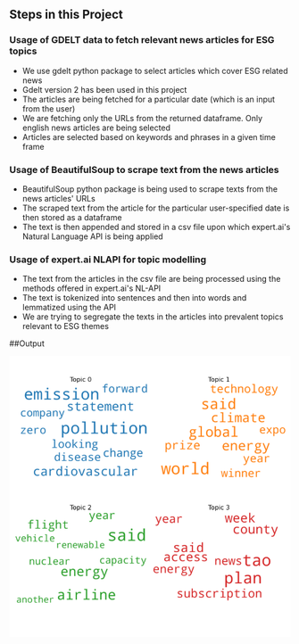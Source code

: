 ## Steps in this Project

### Usage of GDELT data to fetch relevant news articles for ESG topics

- We use gdelt python package to select articles which cover ESG related news
- Gdelt version 2 has been used in this project
- The articles are being fetched for a particular date (which is an input from the user)
- We are fetching only the URLs from the returned dataframe. Only english news articles are being selected
- Articles are selected based on keywords and phrases in a given time frame

### Usage of BeautifulSoup to scrape text from the news articles
- BeautifulSoup python package is being used to scrape texts from the news articles' URLs
- The scraped text from the article for the particular user-specified date is then stored as a dataframe
- The text is then appended and stored in a csv file upon which expert.ai's Natural Language API is being applied

### Usage of expert.ai NLAPI for topic modelling
- The text from the articles in the csv file are being processed using the methods offered in expert.ai's NL-API
- The text is tokenized into sentences and then into words and lemmatized using the API
- We are trying to segregate the texts in the articles into prevalent topics relevant to ESG themes


##Output

![Alt text](./word_cloud.png "Topic modelling output!")